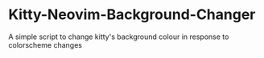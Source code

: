 # Kitty-Neovim-Background-Changer
A simple script to change kitty's background colour in response to colorscheme changes
